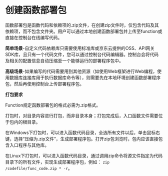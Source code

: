 # 创建函数部署包

函数部署包是函数代码和依赖项的.zip文件，在创建zip文件时，仅包含代码及其依赖项，而不包含文件夹。用户可以通过本地创建函数部署包并上传至function或直接在控制台在线编写代码。

 

**简单场景**-自定义代码依赖库只需要使用标准库或京东云提供的OSS、API网关SDK库，且只有一个代码文件，您可以通过控制台代码编辑器。控制台会将代码及相关的配置信息自动压缩至一个能够运行的部署程序包中。

 
**高级场景**-如果编写的代码需要用到其他资源（如使用Web框架进行Web编程，使用数据库连接库用于执行数据库命令等），则需要先在本地环境创建函数部署程序包，然后再使用控制台上传部署程序包。

 

**打包要求**

Function规定函数部署包的格式必需为.zip格式。

打包时，对目录内容进行打包，而非目录本身；打包完成后，入口函数文件需要位于包内的根目录。

在Windows下打包时，可以进入函数代码目录，全选所有文件以后，单击鼠标右键，选择“压缩为.zip文件”，生成部署程序包。打开zip包浏览时，包内应该直接包含入口程序与其他库。

在Linux下打包时，可以进入函数代码目录，通过调用zip命令将源文件指定为代码目录下的所有文件，实现生成部署程序包，例如： `zip /codefile/func_code.zip * -r`。

